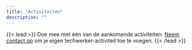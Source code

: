 ```yaml
---
title: "Activiteiten"
description: ""
---
```


{{< lead >}}
Doe mee met één van de aankomende activiteiten. <a href='#footer'>Neem contact op</a> om je eigen techwerker-activiteit toe te voegen.
{{< /lead >}}
